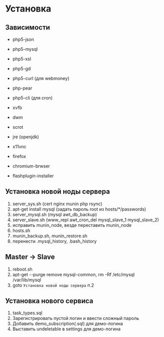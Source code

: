 Установка
=========

Зависимости
-----------
* php5-json
* php5-mysql
* php5-xsl
* php5-gd
* php5-curl (для webmoney)
* php-pear
* php5-cli (для cron)

* xvfb
* dwm
* scrot
* jre (openjdk)
* x11vnc

* firefox
* chromium-brwser
* flashplugin-installer

Установка новой ноды сервера
----------------------------
1. server_sys.sh (cert nginx munin php rsync)
2. apt-get install mysql (задать пароль root из hosts/*/passwords)
3. server_mysql.sh (mysql awt_db_backup)
4. server_slave.sh (www_repl awt_cron_del mysql_slave_1 mysql_slave_2)
5. исправить munin_node, везде переставить munin_node
6. hosts.sh
7. munin_backup.sh, munin_restore.sh
8. перенести .mysql_history, .bash_history

Master -> Slave
---------------
1. reboot.sh
2. apt-get --purge remove mysql-common, rm -Rf /etc/mysql /var/lib/mysql
3. goto `Установка новой ноды сервера` п.2

Установка нового сервиса
------------------------
1. task_types.sql
2. Зарегистрировать пустой логин и ввести сложный пароль
3. Добавить demo_subscription(.sql) для демо-логина
4. Выставить undeletable в settings для демо-логина
